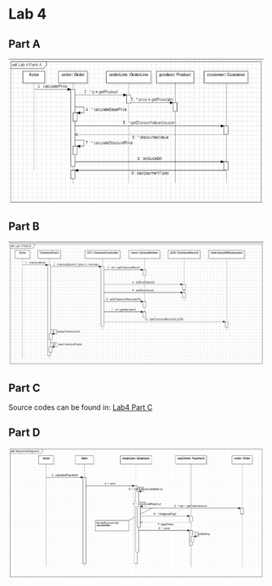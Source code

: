# Lab 4

## Part A

![Lab4 Part A](/lab4/partA/lab4-part-A.png)

## Part B

![Lab4 Part B](/lab4/partB/lab4-part-B.png)

## Part C

Source codes can be found in: [Lab4 Part C](/lab4/partC/)

## Part D

![Lab4 Part D](/lab4/partD/lab4-part-D.png)

